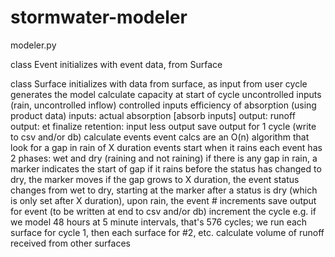 # stormwater-modeler

modeler.py

class Event
initializes with event data, from Surface

class Surface
  initializes with data from surface, as input from user
  cycle generates the model
    calculate
      capacity at start of cycle
      uncontrolled inputs (rain, uncontrolled inflow)
      controlled inputs
      efficiency of absorption (using product data)
      inputs: actual absorption [absorb inputs]
      output: runoff
      output: et
      finalize retention: input less output
    save output for 1 cycle (write to csv and/or db)
    calculate events
      event calcs are an O(n) algorithm that look for a gap in rain of X duration
      events start when it rains
      each event has 2 phases: wet and dry (raining and not raining)
      if there is any gap in rain, a marker indicates the start of gap
      if it rains before the status has changed to dry, the marker moves
      if the gap grows to X duration, the event status changes from wet to dry, starting at the marker
      after a status is dry (which is only set after X duration), upon rain, the event # increments
    save output for event (to be written at end to csv and/or db)
    increment the cycle
      e.g. if we model 48 hours at 5 minute intervals, that's 576 cycles; we run each surface for cycle 1, then each surface for #2, etc.
  calculate volume of runoff received from other surfaces
  
      
